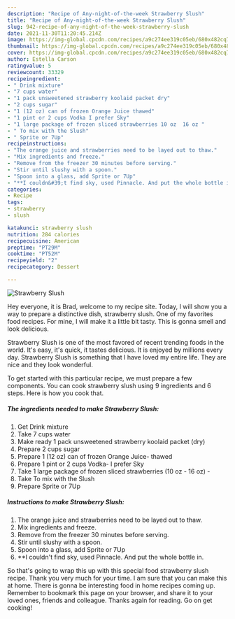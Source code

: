 ```yaml
---
description: "Recipe of Any-night-of-the-week Strawberry Slush"
title: "Recipe of Any-night-of-the-week Strawberry Slush"
slug: 942-recipe-of-any-night-of-the-week-strawberry-slush
date: 2021-11-30T11:20:45.214Z
image: https://img-global.cpcdn.com/recipes/a9c274ee319c05eb/680x482cq70/strawberry-slush-recipe-main-photo.jpg
thumbnail: https://img-global.cpcdn.com/recipes/a9c274ee319c05eb/680x482cq70/strawberry-slush-recipe-main-photo.jpg
cover: https://img-global.cpcdn.com/recipes/a9c274ee319c05eb/680x482cq70/strawberry-slush-recipe-main-photo.jpg
author: Estella Carson
ratingvalue: 5
reviewcount: 33329
recipeingredient:
- " Drink mixture"
- "7 cups water"
- "1 pack unsweetened strawberry koolaid packet dry"
- "2 cups sugar"
- "1 (12 oz) can of frozen Orange Juice thawed"
- "1 pint or 2 cups Vodka I prefer Sky"
- "1 large package of frozen sliced strawberries 10 oz  16 oz "
- " To mix with the Slush"
- " Sprite or 7Up"
recipeinstructions:
- "The orange juice and strawberries need to be layed out to thaw."
- "Mix ingredients and freeze."
- "Remove from the freezer 30 minutes before serving."
- "Stir until slushy with a spoon."
- "Spoon into a glass, add Sprite or 7Up"
- "**I couldn&#39;t find sky, used Pinnacle. And put the whole bottle in."
categories:
- Recipe
tags:
- strawberry
- slush

katakunci: strawberry slush 
nutrition: 284 calories
recipecuisine: American
preptime: "PT29M"
cooktime: "PT52M"
recipeyield: "2"
recipecategory: Dessert

---
```



![Strawberry Slush](https://img-global.cpcdn.com/recipes/a9c274ee319c05eb/680x482cq70/strawberry-slush-recipe-main-photo.jpg)

Hey everyone, it is Brad, welcome to my recipe site. Today, I will show you a way to prepare a distinctive dish, strawberry slush. One of my favorites food recipes. For mine, I will make it a little bit tasty. This is gonna smell and look delicious.



Strawberry Slush is one of the most favored of recent trending foods in the world. It's easy, it's quick, it tastes delicious. It is enjoyed by millions every day. Strawberry Slush is something that I have loved my entire life. They are nice and they look wonderful.


To get started with this particular recipe, we must prepare a few components. You can cook strawberry slush using 9 ingredients and 6 steps. Here is how you cook that.

<!--inarticleads1-->

##### The ingredients needed to make Strawberry Slush:

1. Get  Drink mixture
1. Take 7 cups water
1. Make ready 1 pack unsweetened strawberry koolaid packet (dry)
1. Prepare 2 cups sugar
1. Prepare 1 (12 oz) can of frozen Orange Juice- thawed
1. Prepare 1 pint or 2 cups Vodka- I prefer Sky
1. Take 1 large package of frozen sliced strawberries (10 oz - 16 oz) -
1. Take  To mix with the Slush
1. Prepare  Sprite or 7Up




<!--inarticleads2-->

##### Instructions to make Strawberry Slush:

1. The orange juice and strawberries need to be layed out to thaw.
1. Mix ingredients and freeze.
1. Remove from the freezer 30 minutes before serving.
1. Stir until slushy with a spoon.
1. Spoon into a glass, add Sprite or 7Up
1. **I couldn&#39;t find sky, used Pinnacle. And put the whole bottle in.




So that's going to wrap this up with this special food strawberry slush recipe. Thank you very much for your time. I am sure that you can make this at home. There is gonna be interesting food in home recipes coming up. Remember to bookmark this page on your browser, and share it to your loved ones, friends and colleague. Thanks again for reading. Go on get cooking!
